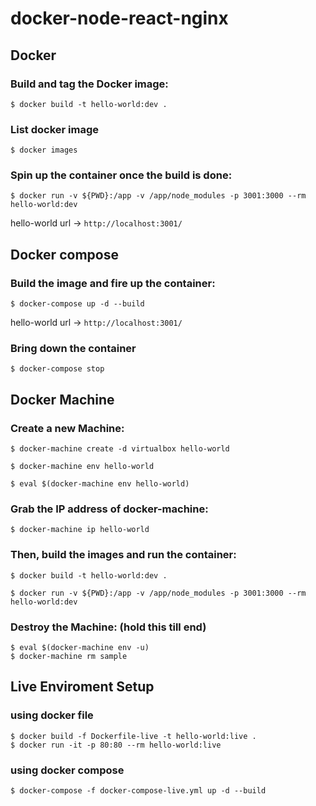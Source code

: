# docker-node-react-nginx

## Docker

### Build and tag the Docker image:

```shell script
$ docker build -t hello-world:dev .
```

### List docker image

```shell script
$ docker images
``` 

### Spin up the container once the build is done:

```shell script
$ docker run -v ${PWD}:/app -v /app/node_modules -p 3001:3000 --rm hello-world:dev
```

hello-world url -> `http://localhost:3001/`

## Docker compose 

### Build the image and fire up the container:

```shell script
$ docker-compose up -d --build
```

hello-world url -> `http://localhost:3001/`

### Bring down the container

```shell script
$ docker-compose stop
```

## Docker Machine

### Create a new Machine:
   
```shell script
$ docker-machine create -d virtualbox hello-world

$ docker-machine env hello-world

$ eval $(docker-machine env hello-world)
```

### Grab the IP address of docker-machine:

```shell script
$ docker-machine ip hello-world
```

### Then, build the images and run the container:

```shell script
$ docker build -t hello-world:dev .

$ docker run -v ${PWD}:/app -v /app/node_modules -p 3001:3000 --rm hello-world:dev
```

### Destroy the Machine: (hold this till end)

```shell script
$ eval $(docker-machine env -u)
$ docker-machine rm sample
```

## Live Enviroment Setup

### using docker file

```shell script
$ docker build -f Dockerfile-live -t hello-world:live .
$ docker run -it -p 80:80 --rm hello-world:live
```

### using docker compose

```shell script
$ docker-compose -f docker-compose-live.yml up -d --build
```